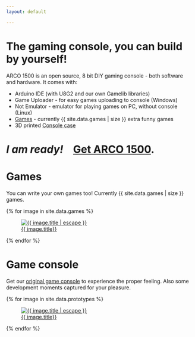 ```yaml
---
layout: default

---
```


# The gaming console, you can build by yourself!

ARCO 1500 is an open source, 8 bit DIY gaming console - both software and hardware. It comes with:

- Arduino IDE (with U8G2 and our own Gamelib libraries)
- Game Uploader - for easy games uploading to console (Windows)
- Not Emulator - emulator for playing games on PC, without console (Linux)
- [Games](#games) - currently {{ site.data.games | size }} extra funny games
- 3D printed [Console case](#game-console) 

# *I am ready!* &nbsp;&nbsp; [Get ARCO 1500](/get.html).


# Games

You can write your own games too! Currently {{ site.data.games | size }} games.

<div class="photo-gallery">
    {% for image in site.data.games %}
        <a href="{{ image.image_path }}" data-fancybox="games-gallery" data-caption="{{ image.title | escape }}">
            <figure>
                <img data-src="{{ image.image_path }}" alt="{{ image.title | escape }}" />
                <figcaption>
                    {{ image.title}}
                </figcaption>
            </figure>
        </a>
    {% endfor %}
</div>

# Game console

Get our [original game console](/get.html) to experience the proper feeling. Also some development moments captured for your pleasure.

<div class="photo-gallery">
    {% for image in site.data.prototypes %}
        <a href="{{ image.image_path }}" data-fancybox="prototypes-gallery" data-caption="{{ image.title | escape }}">
            <figure>
                <img data-src="{{ image.image_path }}" alt="{{ image.title | escape }}" />
                <figcaption>
                    {{ image.title}}
                </figcaption>
            </figure>
        </a>
    {% endfor %}
</div>
